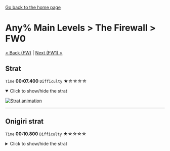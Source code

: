 [Go back to the home page](https://github.com/Doublevil/scbspeedrun)

# Any% Main Levels > The Firewall > FW0

[< Back (FW)](https://github.com/Doublevil/scbspeedrun/blob/main/levels/any_ml/FW/FW.md) | [Next (FW1) >](https://github.com/Doublevil/scbspeedrun/blob/main/levels/any_ml/FW/FW1.md)

## Strat

`Time` **00:07.400** `Difficulty` ★☆☆☆☆
<details open>
  <summary>Click to show/hide the strat</summary>

  [![Strat animation](https://github.com/Doublevil/scbspeedrun/blob/main/media/levels/FW/FW0_Strat.webp)](https://github.com/Doublevil/scbspeedrun/blob/main/media/levels/FW/FW0_Strat.mp4?raw=true)
</details>

---
## Onigiri strat

`Time` **00:10.800** `Difficulty` ★☆☆☆☆
<details>
  <summary>Click to show/hide the strat</summary>

  [![Strat animation](https://github.com/Doublevil/scbspeedrun/blob/main/media/levels/FW/FW0_OnigiriStrat.webp)](https://github.com/Doublevil/scbspeedrun/blob/main/media/levels/FW/FW0_OnigiriStrat.mp4?raw=true)
</details>
